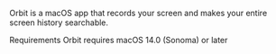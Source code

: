 Orbit is a macOS app that records your screen and makes your entire screen history searchable.

Requirements
Orbit requires macOS 14.0 (Sonoma) or later
